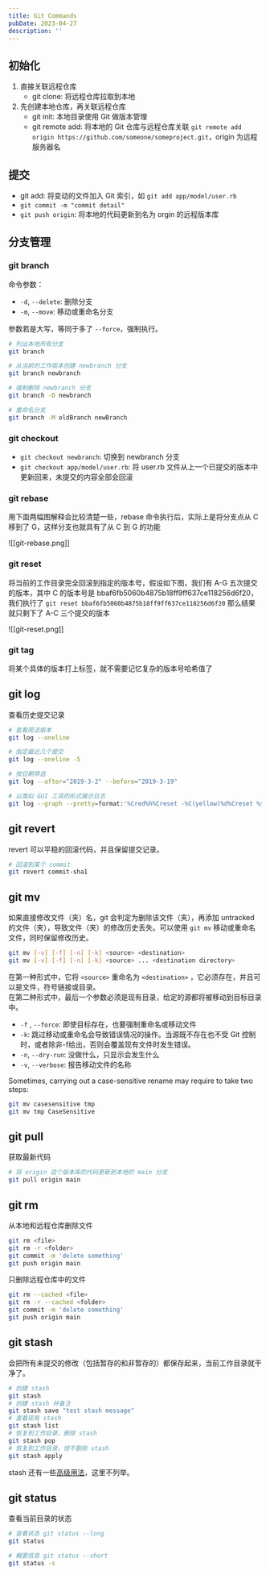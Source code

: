 ```yaml
---
title: Git Commands
pubDate: 2023-04-27
description: ''
---
```


## 初始化

1. 直接关联远程仓库
    - git clone: 将远程仓库拉取到本地
1. 先创建本地仓库，再关联远程仓库
    - git init: 本地目录使用 Git 做版本管理
    - git remote add: 将本地的 Git 仓库与远程仓库关联 `git remote add origin https://github.com/someone/someproject.git`，origin 为远程服务器名

## 提交

- git add: 将变动的文件加入 Git 索引，如 `git add app/model/user.rb`
- `git commit -m "commit detail"`
- `git push origin`: 将本地的代码更新到名为 orgin 的远程版本库

## 分支管理

### git branch

命令参数：

- `-d`, `--delete`: 删除分支
- `-m`, `--move`: 移动或重命名分支

参数若是大写，等同于多了 `--force`，强制执行。

```bash
# 列出本地所有分支
git branch

# 从当前的工作版本创建 newbranch 分支
git branch newbranch

# 强制删除 newbranch 分支
git branch -D newbranch

# 重命名分支
git branch -M oldBranch newBranch
```

### git checkout

- `git checkout newbranch`: 切换到 newbranch 分支
- `git checkout app/model/user.rb`: 将 user.rb 文件从上一个已提交的版本中更新回来，未提交的内容全部会回滚

### git rebase

用下面两幅图解释会比较清楚一些，rebase 命令执行后，实际上是将分支点从 C 移到了 G，这样分支也就具有了从 C 到 G 的功能

![[git-rebase.png]]

### git reset

将当前的工作目录完全回滚到指定的版本号，假设如下图，我们有 A-G 五次提交的版本，其中 C 的版本号是 bbaf6fb5060b4875b18ff9ff637ce118256d6f20，我们执行了 `git reset bbaf6fb5060b4875b18ff9ff637ce118256d6f20` 那么结果就只剩下了 A-C 三个提交的版本

![[git-reset.png]]

### git tag

将某个具体的版本打上标签，就不需要记忆复杂的版本号哈希值了

## git log

查看历史提交记录

```bash
# 查看简洁版本
git log --oneline

# 指定最近几个提交
git log --oneline -5

# 按日期筛选
git log --after="2019-3-2" --before="2019-3-19"

# 以类似 GUI 工具的形式展示日志
git log --graph --pretty=format:'%Cred%h%Creset -%C(yellow)%d%Creset %s %Cgreen(%cr) %C(bold blue)<%an>%Creset' --abbrev-commit
```

## git revert

revert 可以平稳的回滚代码，并且保留提交记录。

```bash
# 回滚到某个 commit
git revert commit-sha1
```

## git mv

如果直接修改文件（夹）名，git 会判定为删除该文件（夹），再添加 untracked 的文件（夹），导致文件（夹）的修改历史丢失。可以使用 `git mv` 移动或重命名文件，同时保留修改历史。

```bash
git mv [-v] [-f] [-n] [-k] <source> <destination>
git mv [-v] [-f] [-n] [-k] <source> ... <destination directory>
```

在第一种形式中，它将 `<source>` 重命名为 `<destination>` ，它必须存在，并且可以是文件，符号链接或目录。  
在第二种形式中，最后一个参数必须是现有目录，给定的源都将被移动到目标目录中。

- `-f` , `--force`: 即使目标存在，也要强制重命名或移动文件
- `-k`: 跳过移动或重命名会导致错误情况的操作。当源既不存在也不受 Git 控制时，或者除非-f给出，否则会覆盖现有文件时发生错误。
- `-n`, `--dry-run`: 没做什么，只显示会发生什么
- `-v`, `--verbose`: 报告移动文件的名称

Sometimes, carrying out a case-sensitive rename may require to take two steps:

```bash
git mv casesensitive tmp
git mv tmp CaseSensitive
```

## git pull

获取最新代码

```bash
# 将 origin 这个版本库的代码更新到本地的 main 分支
git pull origin main
```

## git rm

从本地和远程仓库删除文件

```bash
git rm <file>
git rm -r <folder>
git commit -m 'delete something'
git push origin main
```

只删除远程仓库中的文件

```bash
git rm --cached <file>
git rm -r --cached <folder>
git commit -m 'delete something'
git push origin main
```

## git stash

会把所有未提交的修改（包括暂存的和非暂存的）都保存起来，当前工作目录就干净了。

```bash
# 创建 stash
git stash
# 创建 stash 并备注
git stash save "test stash message"
# 查看现有 stash
git stash list
# 恢复到工作目录，删除 stash
git stash pop
# 恢复到工作目录，但不删除 stash
git stash apply
```

stash 还有一些[高级用法](https://www.cnblogs.com/tocy/p/git-stash-reference.html)，这里不列举。

## git status

查看当前目录的状态

```bash
# 查看状态 git status --long
git status

# 概要信息 git status --short
git status -s
```
